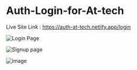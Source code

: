 # Auth-Login-for-At-tech

Live Site Link : https://auth-at-tech.netlify.app/login

![Login Page](https://user-images.githubusercontent.com/88508599/205495447-28dee0d3-b760-4705-899a-05f9e6367906.png)


![Signup page](https://user-images.githubusercontent.com/88508599/205495455-8acb961d-b974-4fbe-aaf1-3bfa52cbbe37.png)


![image](https://user-images.githubusercontent.com/88508599/208148852-451eccc4-a265-480e-8c7d-b7459d7d5658.png)
